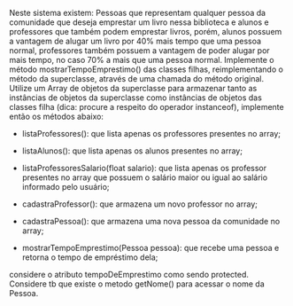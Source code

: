 Neste sistema existem: Pessoas que representam qualquer pessoa da comunidade que deseja emprestar um livro nessa biblioteca e alunos e professores que também podem emprestar livros, porém, alunos possuem a vantagem de alugar um livro por 40% mais tempo que uma pessoa normal, professores também possuem a vantagem de poder alugar por mais tempo, no caso 70% a mais que uma pessoa normal. Implemente o método mostrarTempoEmprestimo() das classes filhas, reimplementando o método da superclasse, através de uma chamada do método original. Utilize um Array de objetos da superclasse para armazenar tanto as instâncias de objetos da superclasse como instâncias de objetos das classes filha (dica: procure a respeito do operador instanceof), implemente então os métodos abaixo:

-	listaProfessores(): que lista apenas os professores presentes no array;

-	listaAlunos(): que lista apenas os alunos presentes no array;

-	listaProfessoresSalario(float salario): que lista apenas os professor presentes no array que possuem o salário maior ou igual ao salário informado pelo usuário;

-	cadastraProfessor(): que armazena um novo professor no array;

- cadastraPessoa(): que armazena uma nova pessoa da comunidade no array;

-	mostrarTempoEmprestimo(Pessoa pessoa): que recebe uma pessoa e retorna o tempo de empréstimo dela;

considere o atributo tempoDeEmprestimo como sendo protected.
Considere tb que existe o metodo getNome() para acessar o nome da Pessoa. 
